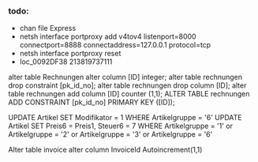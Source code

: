 ### todo:

*   chan file Express
*   netsh interface portproxy add v4tov4 listenport=8000 connectport=8888 connectaddress=127.0.0.1 protocol=tcp
*   netsh interface portproxy reset
*   loc_0092DF38
213819737111

alter table Rechnungen alter column [ID] integer;
alter table rechnungen drop constraint [pk_id_no];
alter table rechnungen drop column [ID];
alter table rechnungen add column [ID] counter (1,1);
ALTER TABLE rechnungen ADD CONSTRAINT [pk_id_no] PRIMARY KEY ([ID]);


UPDATE Artikel SET Modifikator = 1 WHERE Artikelgruppe = '6'
UPDATE Artikel SET Preis6 = Preis1, Steuer6 = 7 WHERE Artikelgruppe = '1' or Artikelgruppe = '2' or Artikelgruppe = '3' or Artikelgruppe = '6'

Alter table invoice alter column InvoiceId Autoincrement(1,1)
